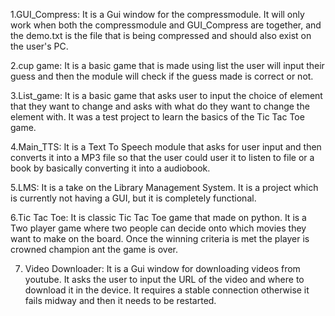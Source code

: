 1.GUI_Compress: It is a Gui window for the compressmodule. It will only work when both the compressmodule and GUI_Compress are together, and the demo.txt is the file that is being compressed and should also exist on the user's PC.


2.cup game: It is a basic game that is made using list the user will input their guess and then the module will check if the guess made is correct or not.


3.List_game: It is a basic game that asks user to input the choice of element that they want to change and asks with what do they want to change the element with. It was a test project to learn the basics of the Tic Tac Toe game.


4.Main_TTS: It is a Text To Speech module that asks for user input and then converts it into a MP3 file so that the user could user it to listen to file or a book by basically converting it into a audiobook.


5.LMS: It is a take on the Library Management System. It is a project which is currently not having a GUI, but it is completely functional.

6.Tic Tac Toe: It is classic Tic Tac Toe game that made on python. It is a Two player game where two people can decide onto which movies they want to make on the board. Once the winning criteria is met the player is crowned champion ant the game is over.



7. Video Downloader: It is a Gui window for downloading videos from youtube. It asks the user to input the URL of the video and where to download it in the device. It requires a stable connection otherwise it fails midway and then it needs to be restarted.
